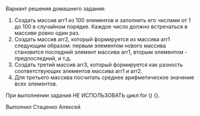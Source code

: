 Вариант решения домашнего задания:
1. Создать массив arr1 из 100 элементов и заполнить его числами от 1 до 100 в случайном порядке. Каждое число должно встречаться в массиве ровно один раз.
2. Создать массив arr2, который формируется из массива arr1 следующим образом:
первым элементом нового массива становится последний элемент массива arr1, вторым элементом - предпоследний, и т.д.
3. Создать третий  массив arr3, который формируется как разность соответствующих элементов массива arr1 и arr2.
4. Для третьего массива посчитать среднее арифметическое значение всех элементов.

При выполнении задания НЕ ИСПОЛЬЗОВАТЬ цикл for () {}.

Выполнил Стаценко Алексей
